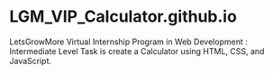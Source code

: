 # LGM_VIP_Calculator.github.io
LetsGrowMore Virtual Internship Program in Web Development : Intermediate Level Task is create a Calculator using HTML, CSS, and JavaScript.
